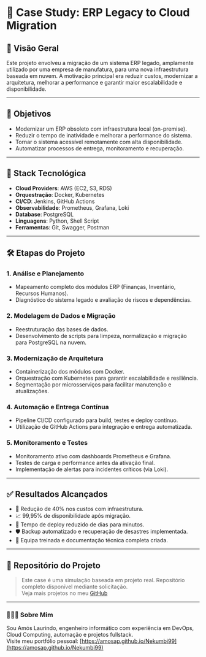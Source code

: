 # 🧩 Case Study: ERP Legacy to Cloud Migration

## 🧾 Visão Geral
Este projeto envolveu a migração de um sistema ERP legado, amplamente utilizado por uma empresa de manufatura, para uma nova infraestrutura baseada em nuvem. A motivação principal era reduzir custos, modernizar a arquitetura, melhorar a performance e garantir maior escalabilidade e disponibilidade.

---

## 🎯 Objetivos
- Modernizar um ERP obsoleto com infraestrutura local (on-premise).
- Reduzir o tempo de inatividade e melhorar a performance do sistema.
- Tornar o sistema acessível remotamente com alta disponibilidade.
- Automatizar processos de entrega, monitoramento e recuperação.

---

## 🔧 Stack Tecnológica
- **Cloud Providers**: AWS (EC2, S3, RDS)
- **Orquestração**: Docker, Kubernetes
- **CI/CD**: Jenkins, GitHub Actions
- **Observabilidade**: Prometheus, Grafana, Loki
- **Database**: PostgreSQL
- **Linguagens**: Python, Shell Script
- **Ferramentas**: Git, Swagger, Postman

---

## 🛠 Etapas do Projeto

### 1. Análise e Planejamento
- Mapeamento completo dos módulos ERP (Finanças, Inventário, Recursos Humanos).
- Diagnóstico do sistema legado e avaliação de riscos e dependências.

### 2. Modelagem de Dados e Migração
- Reestruturação das bases de dados.
- Desenvolvimento de scripts para limpeza, normalização e migração para PostgreSQL na nuvem.

### 3. Modernização de Arquitetura
- Containerização dos módulos com Docker.
- Orquestração com Kubernetes para garantir escalabilidade e resiliência.
- Segmentação por microsserviços para facilitar manutenção e atualizações.

### 4. Automação e Entrega Contínua
- Pipeline CI/CD configurado para build, testes e deploy contínuo.
- Utilização de GitHub Actions para integração e entrega automatizada.

### 5. Monitoramento e Testes
- Monitoramento ativo com dashboards Prometheus e Grafana.
- Testes de carga e performance antes da ativação final.
- Implementação de alertas para incidentes críticos (via Loki).

---

## ✅ Resultados Alcançados
- 🔻 Redução de 40% nos custos com infraestrutura.
- 📈 99,95% de disponibilidade após migração.
- 🚀 Tempo de deploy reduzido de dias para minutos.
- 🛡 Backup automatizado e recuperação de desastres implementada.
- 🧠 Equipa treinada e documentação técnica completa criada.

---

## 📂 Repositório do Projeto
> Este case é uma simulação baseada em projeto real. Repositório completo disponível mediante solicitação.  
> Veja mais projetos no meu [GitHub](https://github.com/AmosAP)

---

### 👨🏽‍💻 Sobre Mim
Sou Amós Laurindo, engenheiro informático com experiência em DevOps, Cloud Computing, automação e projetos fullstack.  
Visite meu portfólio pessoal: [https://amosap.github.io/Nekumbi99](https://amosap.github.io/Nekumbi99)

